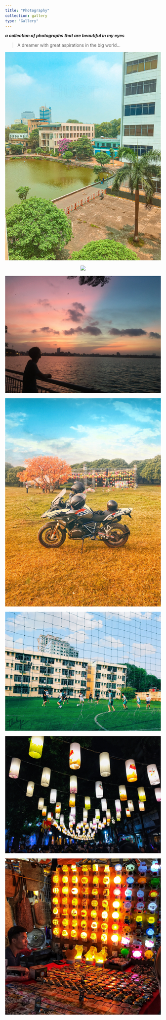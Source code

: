 ```yaml
---
title: "Photography"
collection: gallery
type: "Gallery"
---
```


***a collection of photographs that are beautiful in my eyes***


> A dreamer with great aspirations in the big world...

<p align="center">
  <img src="/images/gallery/Photography/1.JPG">
</p>

<p align="center">
  <img src="/images/gallery/Photography/2.JPG">
</p>

<p align="center">
  <img src="/images/gallery/Photography/3.jpg">
</p>

<p align="center">
  <img src="/images/gallery/Photography/4.jpg">
</p>

<p align="center">
  <img src="/images/gallery/Photography/5.jpg">
</p>

<p align="center">
  <img src="/images/gallery/Photography/6.jpg">
</p>

<p align="center">
  <img src="/images/gallery/Photography/7.jpg">
</p>